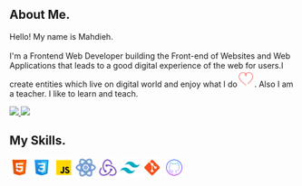 


## About Me. 

<p style=" " >Hello! My name is Mahdieh. 
<br /><br /> I'm a Frontend Web Developer building the Front-end of Websites and Web Applications that leads to a good digital
experience of the web for users.I create entities which live on
digital world and enjoy what I do<img width=30 src="https://github.com/m-honarzade/m-honarzade/blob/main/images/icons8-heart-64.png?raw=true"/>. Also I am a teacher. I like to learn and teach.</p>

<a  title="Download Resume" href='https://github.com/m-honarzade/m-honarzade/blob/main/resume/MahdiehHonarzadehResume-v2.pdf' target="_blank" rel="noreferrer" >
<img src="https://custom-icon-badges.demolab.com/badge/-Download CV-01796f?style=for-the-badge&logo=download&logoColor=white"/>
</a> 
<a  title="Download Resume" href='https://mahdieh-portfolio.netlify.app/' target="_blank" rel="noreferrer" >
<img src="https://custom-icon-badges.demolab.com/badge/-My Portfolio-2d2e2d?style=for-the-badge&logo=heart&logoColor=DB7093"/>
</a>

## My Skills. 

<img src="https://github.com/m-honarzade/m-honarzade/blob/main/images/icons8-html-5-48.png?raw=true" width=35/>    <img src="https://github.com/m-honarzade/m-honarzade/blob/main/images/icons8-css-48.png?raw=true" width=35/>    <img src="https://github.com/m-honarzade/m-honarzade/blob/main/images/icons8-javascript-48.png?raw=true" width=35/>     <img src="https://github.com/m-honarzade/m-honarzade/blob/main/images/icons8-react-30.png?raw=true" width=35/>    <img src="https://github.com/m-honarzade/m-honarzade/blob/main/images/icons8-redux-48.png?raw=true" width=35/>    <img src="https://github.com/m-honarzade/m-honarzade/blob/main/images/icons8-tailwind-css-48.png?raw=true" width=35/>    <img src="https://github.com/m-honarzade/m-honarzade/blob/main/images/icons8-git-48-1.png?raw=true" width=35/>    <img src="https://github.com/m-honarzade/m-honarzade/blob/main/images/icons8-github-64.png?raw=true" width=35/>





